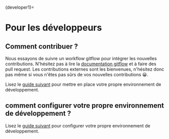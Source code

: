 (developer1)=
# Pour les développeurs

## Comment contribuer ?

Nous essayons de suivre un workflow gitflow pour intégrer les nouvelles contributions. 
N'hésitez pas à lire la [documentation gitflow](https://git-flow.readthedocs.io/fr/latest/presentation.html) et à faire des pull request. 
Les contributions externes sont les bienvenues, n'hésitez donc pas même si vous n'êtes pas sûrs de vos nouvelles contributions 😀. 
 
Lisez le [guide suivant](installation) pour mettre en place votre propre environnement de développement. 

## comment configurer votre propre environnement de développement ?

Lisez le [guide suivant](installation) pour configurer votre propre environnement de développement.